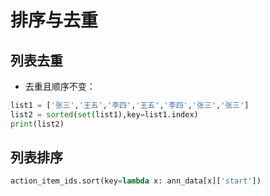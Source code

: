 # 排序与去重

## 列表去重

- 去重且顺序不变：

~~~python
list1 = ['张三','王五','李四','王五','李四','张三','张三']
list2 = sorted(set(list1),key=list1.index)
print(list2)
~~~

## 列表排序

~~~python
action_item_ids.sort(key=lambda x: ann_data[x]['start'])
~~~
